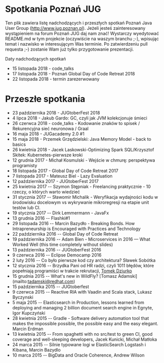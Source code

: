 Spotkania Poznań JUG
========

Ten plik zawiera listę nadchodzących i przeszłych spotkań Poznań Java User Group (http://www.jug.poznan.pl). Jeżeli
jesteś zainteresowany wystąpieniem na forum Poznań JUG daj nam znać! Wystarczy wyedytować README.md w tym projekcie
(oczywiście na waszym branchu ;-), wpisując temat i nazwisko w interesującym Was terminie. Po zatwierdzeniu pull
requesta ;-) zostanie Wam już tylko przygotowanie prezentacji.

Daty nadchodzących spotkań

* 15 listopada 2018 - code_talks
* 17 listopada 2018 - Poznań Global Day of Code Retreat 2018
* 22 listopada 2018 - termin zarezerwowany

Przeszłe spotkania
=========

* 23 października 2018 - JUGtoberFest 2018
* 4 lipca 2018 - Jakub Gardo: GC, czyli jak JVM kolekcjonuje śmieci
* 26 czerwca 2018 - code_talks - Kodowanie znaków to spisek / Rekurencyjna sieć neuronowa / Graal
* 16 maja 2018 - JUGacademy 2.0 #1
* 15 maja 2018 - Przemek Grzędzielski: Java Memory Model - back to basics
* 26 kwietnia 2018 - Jacek Laskowski-Optimizing Spark SQL/Krzysztof Skitek: Kubernetes-pierwsze kroki
* 12 grudnia 2017 - Michał Kosmulski - Wejście w chmurę: perspektywa programisty
* 18 listopada 2017 - Global Day of Code Retreat 2017
* 7 listopada 2017 - Mateusz Biel - Lazy Evaluation
* 12 października 2017 - JUGtoberFest 2017
* 25 kwietnia 2017 -- Szymon Stępniak - Freelancing praktycznie - 10 rzeczy, o których warto wiedzieć
* 31 stycznia 2017 -- Sławomir Michalik - Weryfikacja wydajności kodu w środowisku docelowym vs wykrywanie mikroregresji na etapie unit testów lub CI.
* 19 stycznia 2017 -- Dirk Lemmermann - JavaFx
* 13 grudnia 2016 -- Flashki#1
* 29 listopada 2016 -- Marcin Bazydło - Breaking Bonds. How Intrapreneurship is Encouraged with Practices and Technology
* 22 października 2016 -- Global Day of Code Retreat
* 19 października 2016 -- Adam Bien - Microservices in 2016 — What Worked Well (this time completely without slides)
* 13 października 2016 -- JUGtoberFest 2016
* 9 czerwca 2016 -- Eclipse Democamp 2016
* 2 luty 2016 -- Co było pierwsze kod czy architektura? Sławek Sobótka
* 12 stycznia 2016 -- Brzydka Pani od HR radzi, czyli 1011 błędów, które popełniają programiści w trakcie rekrutacji, [Tomek Dziurko](http://tomaszdziurko.pl)
* 15 grudnia 2015 -- What's new in WildFly? [Tomasz Adamski] (mailto:tadamski@redhat.com)
* 15 października 2015 -- JUGtoberfest
* 9 czerwca 2015 -- Reactive RIA with Vaadin and Scala stack, Lukasz Byczynski
* 5 maja 2015 -- Elasticsearch in Production, lessons learned from deploying and managing 2 billion document search engine in Egnyte, Igor Kupczyński
* 28 kwietnia 2015 -- Gradle - Software delivery automation tool that makes the impossible possible, the possible easy and the easy elegant. Marcin Erdman
* 13 kwietnia 2015 -- From spaghetti with no src/test to green CI, good coverage and well-sleeping developers, Jacek Kunicki, Michał Matłoka
* 24 marca 2015 -- Silnie typowane logi w ElasticSearch Logstash i Kibana, Marcin Bazydlo
* 10 marca 2015 -- BigData and Oracle Coherence, Andrew Wilson
